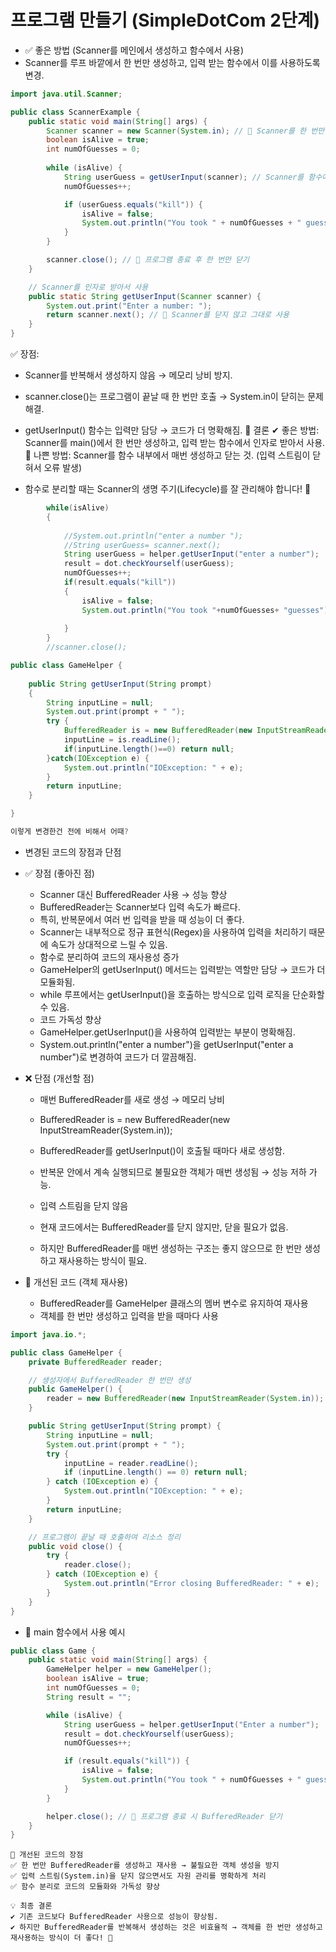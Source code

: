 # 프로그램 만들기 (SimpleDotCom 2단계)
  - ✅ 좋은 방법 (Scanner를 메인에서 생성하고 함수에서 사용)
  - Scanner를 루프 바깥에서 한 번만 생성하고, 입력 받는 함수에서 이를 사용하도록 변경.

```java
import java.util.Scanner;

public class ScannerExample {
    public static void main(String[] args) {
        Scanner scanner = new Scanner(System.in); // 🔹 Scanner를 한 번만 생성
        boolean isAlive = true;
        int numOfGuesses = 0;
        
        while (isAlive) {
            String userGuess = getUserInput(scanner); // Scanner를 함수에 전달
            numOfGuesses++;

            if (userGuess.equals("kill")) {
                isAlive = false;
                System.out.println("You took " + numOfGuesses + " guesses");
            }
        }

        scanner.close(); // 🔹 프로그램 종료 후 한 번만 닫기
    }

    // Scanner를 인자로 받아서 사용
    public static String getUserInput(Scanner scanner) {
        System.out.print("Enter a number: ");
        return scanner.next(); // 🔹 Scanner를 닫지 않고 그대로 사용
    }
}
```
✅ 장점:
  - Scanner를 반복해서 생성하지 않음 → 메모리 낭비 방지.
  - scanner.close()는 프로그램이 끝날 때 한 번만 호출 → System.in이 닫히는 문제 해결.
  - getUserInput() 함수는 입력만 담당 → 코드가 더 명확해짐.
📌 결론
✔ 좋은 방법: Scanner를 main()에서 한 번만 생성하고, 입력 받는 함수에서 인자로 받아서 사용.
🚫 나쁜 방법: Scanner를 함수 내부에서 매번 생성하고 닫는 것. (입력 스트림이 닫혀서 오류 발생)

  - 함수로 분리할 때는 Scanner의 생명 주기(Lifecycle)를 잘 관리해야 합니다! 🚀

```java
		while(isAlive)
		{
		
			//System.out.println("enter a number ");
			//String userGuess= scanner.next();
			String userGuess = helper.getUserInput("enter a number");
			result = dot.checkYourself(userGuess);
			numOfGuesses++;
			if(result.equals("kill"))
			{
				isAlive = false;
				System.out.println("You took "+numOfGuesses+ "guesses");
				
			}
		}
		//scanner.close();

public class GameHelper {
	
	public String getUserInput(String prompt)
	{
		String inputLine = null;
		System.out.print(prompt + " ");
		try {
			BufferedReader is = new BufferedReader(new InputStreamReader(System.in));
			inputLine = is.readLine();
			if(inputLine.length()==0) return null;
		}catch(IOException e) {
			System.out.println("IOException: " + e);
		}
		return inputLine;
	}

}

이렇게 변경한건 전에 비해서 어때?
```


  - 변경된 코드의 장점과 단점
  - ✅ 장점 (좋아진 점)
    - Scanner 대신 BufferedReader 사용 → 성능 향상
    - BufferedReader는 Scanner보다 입력 속도가 빠르다.
    - 특히, 반복문에서 여러 번 입력을 받을 때 성능이 더 좋다.
    - Scanner는 내부적으로 정규 표현식(Regex)을 사용하여 입력을 처리하기 때문에 속도가 상대적으로 느릴 수 있음.
    - 함수로 분리하여 코드의 재사용성 증가
    - GameHelper의 getUserInput() 메서드는 입력받는 역할만 담당 → 코드가 더 모듈화됨.
    - while 루프에서는 getUserInput()을 호출하는 방식으로 입력 로직을 단순화할 수 있음.
    - 코드 가독성 향상
    - GameHelper.getUserInput()을 사용하여 입력받는 부분이 명확해짐.
    - System.out.println("enter a number")을 getUserInput("enter a number")로 변경하여 코드가 더 깔끔해짐.
  - ❌ 단점 (개선할 점)
    - 매번 BufferedReader를 새로 생성 → 메모리 낭비
    - BufferedReader is = new BufferedReader(new InputStreamReader(System.in));
    - BufferedReader를 getUserInput()이 호출될 때마다 새로 생성함.
    - 반복문 안에서 계속 실행되므로 불필요한 객체가 매번 생성됨 → 성능 저하 가능.
    - 입력 스트림을 닫지 않음

    - 현재 코드에서는 BufferedReader를 닫지 않지만, 닫을 필요가 없음.
    - 하지만 BufferedReader를 매번 생성하는 구조는 좋지 않으므로 한 번만 생성하고 재사용하는 방식이 필요.

  - 📌 개선된 코드 (객체 재사용)
    - BufferedReader를 GameHelper 클래스의 멤버 변수로 유지하여 재사용
    - 객체를 한 번만 생성하고 입력을 받을 때마다 사용

```java
import java.io.*;

public class GameHelper {
    private BufferedReader reader;

    // 생성자에서 BufferedReader 한 번만 생성
    public GameHelper() {
        reader = new BufferedReader(new InputStreamReader(System.in));
    }

    public String getUserInput(String prompt) {
        String inputLine = null;
        System.out.print(prompt + " ");
        try {
            inputLine = reader.readLine();
            if (inputLine.length() == 0) return null;
        } catch (IOException e) {
            System.out.println("IOException: " + e);
        }
        return inputLine;
    }

    // 프로그램이 끝날 때 호출하여 리소스 정리
    public void close() {
        try {
            reader.close();
        } catch (IOException e) {
            System.out.println("Error closing BufferedReader: " + e);
        }
    }
}
```
  - 📌 main 함수에서 사용 예시
```java
public class Game {
    public static void main(String[] args) {
        GameHelper helper = new GameHelper();
        boolean isAlive = true;
        int numOfGuesses = 0;
        String result = "";

        while (isAlive) {
            String userGuess = helper.getUserInput("Enter a number");
            result = dot.checkYourself(userGuess);
            numOfGuesses++;

            if (result.equals("kill")) {
                isAlive = false;
                System.out.println("You took " + numOfGuesses + " guesses");
            }
        }

        helper.close(); // 🔹 프로그램 종료 시 BufferedReader 닫기
    }
}
```
```
🚀 개선된 코드의 장점
✅ 한 번만 BufferedReader를 생성하고 재사용 → 불필요한 객체 생성을 방지
✅ 입력 스트림(System.in)을 닫지 않으면서도 자원 관리를 명확하게 처리
✅ 함수 분리로 코드의 모듈화와 가독성 향상

💡 최종 결론
✔ 기존 코드보다 BufferedReader 사용으로 성능이 향상됨.
✔ 하지만 BufferedReader를 반복해서 생성하는 것은 비효율적 → 객체를 한 번만 생성하고 재사용하는 방식이 더 좋다! 🚀
```
